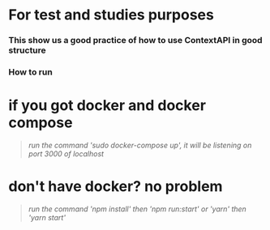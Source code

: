 # For test and studies purposes

### This show us a good practice of how to use ContextAPI in good structure

### How to run

# if you got docker and docker compose

> _run the command 'sudo docker-compose up', it will be listening on port 3000 of localhost_

# don't have docker? no problem

> _run the command 'npm install' then 'npm run:start' or 'yarn' then 'yarn start'_
